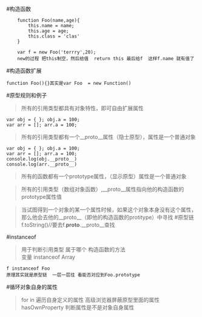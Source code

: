 #构造函数

```
    function Foo(name,age){
        this.name = name;
        this.age = age;
        this.class = 'clas'
    }

    var f = new Foo('terrry',20);
    new的过程 把this制空，然后给值  return this 最后给f  这样f.name 就有值了
```

#构造函数扩展
```
function Foo(){}其实是var Foo  = new Function()
```
#原型规则和例子
> 所有的引用类型都具有对象特性，即可自由扩展属性
```
var obj = { }; obj.a = 100;
var arr = []; arr.a = 100;
```
> 所有的引用类型都有一个__proto__属性（隐士原型），属性是一个普通对象
```
var obj = { }; obj.a = 100;
var arr = []; arr.a = 100;
console.log(obj.__proto__)
console.log(arr.__proto__)
```
> 所有的函数都有一个prototype属性，（显示原型）属性是一个普通对象

> 所有的引用类型（数组对象函数）,__proto__属性指向他的构造函数的prototype属性值

> 当试图得到一个对象的某一个属性时候，如果这个对象本身没有这个属性，那么他会去他的__proto__（即他的构造函数的protitype）中寻找
#原型链
f.toString()//要去f.__proto__.__proto__查找

#instanceof

> 用于判断引用类型 属于哪个 构造函数的方法  
变量 instanceof Array 
```
f instanceof Foo
原理其实就是原型链  一层一层往 看能否对应到Foo.prototype
```


#循环对象自身的属性
> for in 遍历自身定义的属性 高级浏览器屏蔽原型里面的属性    hasOwnProperty  判断属性是不是对象自身属性